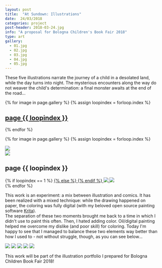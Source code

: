 ```yaml
---
layout: post
title:  "At Sundown: Illustrations"
date:  24/03/2018
categories: project
post-header: 2018-03-24.jpg
info: "A proposal for Bologna Children's Book Fair 2018"
type: art
gallery:
  - 01.jpg
  - 02.jpg
  - 03.jpg
  - 04.jpg
  - 05.jpg
---
```


These five illustrations narrate the journey of a child in a desolated land, while the day turns into night. The mysterious encounters along the way do not weaver the child's determination: a final monster awaits at the end of the road...


<div class="thumb-grid">
  {% for image in page.gallery %}
  {% assign loopindex = forloop.index %}
        <a href="#id{{ loopindex }}" class= "thumb-link">
          <div class="thumb" style="background-image: url('{{ site.baseurl }}/img/posts/2018-03-24/{{ image }}');">
            <div class="caption">
              <h2> page {{ loopindex }}</h2>
            </div>
          </div>
        </a>
  {% endfor %}
</div>

{% for image in page.gallery %}
{% assign loopindex = forloop.index %}
  <div id="id{{ loopindex }}" class="popup" >
    <a href="#" >
      <img src="{{ site.baseurl }}/img/closebtn.png" class="closebtn" />
    </a>
    <div class="gallery" >
      <img src="{{ site.baseurl }}/img/posts/2018-03-24/{{ image }}" class="image" />
    </div>
    <div class="image-info-post">
      <h2> page {{ loopindex }} </h2>
        {% if loopindex == 1 %}
          <a href="#" >
        {% else %}
          <a href="#id{{ loopindex | minus: 1 }}" >
        {% endif %}
        <img src="{{ site.baseurl }}/img/backbtn.png" class="backbtn" >
      </a>
      <a href="#id{{ loopindex | plus: 1 }}" >
        <img src="{{ site.baseurl }}/img/nextbtn.png" class="nextbtn" />
      </a>
    </div>
  </div>
{% endfor %}

This work is an experiment: a mix between illustration and comics. It has been realized with a mixed technique: while the drawing happened on paper, the coloring was fully digital (with my beloved open source painting software <a href="https://krita.org/en/">Krita</a>). <br>
The separation of these two moments brought me back to a time in which I didn't use to paint this often. Then, I hated adding color. Oil/digital painting helped me overcome my dislike (and poor skill) for coloring. Today I'm happy to see that I managed to balance these two elements way better than how I used to - not without struggle, though, as you can see below...

<img class="post-img" src="{{ site.baseurl }}/img/posts/2018-03-24/1.gif" />
<img class="post-img-side" src="{{ site.baseurl }}/img/posts/2018-03-24/2.gif" />
<img class="post-img-side" src="{{ site.baseurl }}/img/posts/2018-03-24/3.gif" />
<img class="post-img-side" src="{{ site.baseurl }}/img/posts/2018-03-24/4.gif" />
<img class="post-img-side" src="{{ site.baseurl }}/img/posts/2018-03-24/5.gif" />

<p style="clear:both;">This work will be part of the illustration portfolio I prepared for Bologna Children Book Fair 2018!</p>
